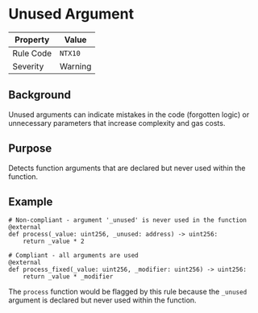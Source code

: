 # Unused Argument

| Property | Value |
|----------|-------|
| Rule Code | `NTX10` |
| Severity | Warning |

## Background

Unused arguments can indicate mistakes in the code (forgotten logic) or unnecessary parameters that increase complexity and gas costs.

## Purpose

Detects function arguments that are declared but never used within the function.

## Example

```vyper
# Non-compliant - argument '_unused' is never used in the function
@external
def process(_value: uint256, _unused: address) -> uint256:
    return _value * 2

# Compliant - all arguments are used
@external
def process_fixed(_value: uint256, _modifier: uint256) -> uint256:
    return _value * _modifier
```

The `process` function would be flagged by this rule because the `_unused` argument is declared but never used within the function.
